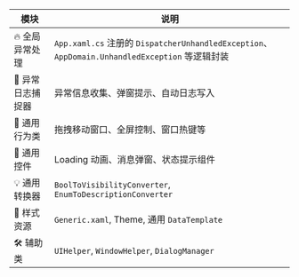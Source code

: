 | 模块         | 说明                                                                                    |
| ---------- | ------------------------------------------------------------------------------------- |
| 🔥 全局异常处理  | `App.xaml.cs` 注册的 `DispatcherUnhandledException`、`AppDomain.UnhandledException` 等逻辑封装 |
| 🔧 异常日志捕捉器 | 异常信息收集、弹窗提示、自动日志写入                                                                    |
| 🧠 通用行为类   | 拖拽移动窗口、全屏控制、窗口热键等                                                                     |
| 🎨 通用控件    | Loading 动画、消息弹窗、状态提示组件                                                                |
| 💡 通用转换器   | `BoolToVisibilityConverter`, `EnumToDescriptionConverter`                             |
| 🌈 样式资源    | `Generic.xaml`, Theme, 通用 `DataTemplate`                                              |
| 🛠 辅助类     | `UIHelper`, `WindowHelper`, `DialogManager`                                           |
